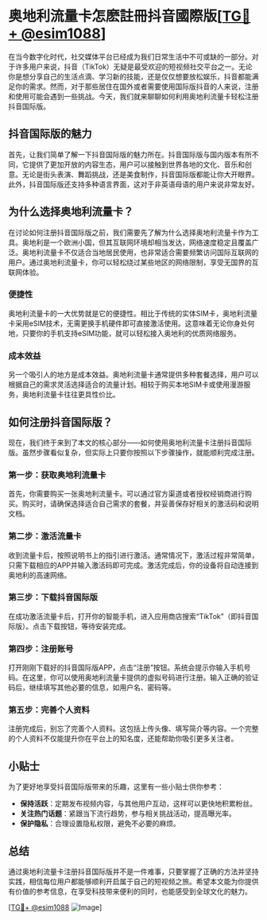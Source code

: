 # 奥地利流量卡怎麽註冊抖音國際版[[TG💪+ @esim1088](https://t.me/s/esim1088)]

在当今数字化时代，社交媒体平台已经成为我们日常生活中不可或缺的一部分。对于许多用户来说，抖音（TikTok）无疑是最受欢迎的短视频社交平台之一。无论你是想分享自己的生活点滴、学习新的技能，还是仅仅想要放松娱乐，抖音都能满足你的需求。然而，对于那些居住在国外或者需要使用国际版抖音的人来说，注册和使用可能会遇到一些挑战。今天，我们就来聊聊如何利用奥地利流量卡轻松注册抖音国际版。

## 抖音国际版的魅力

首先，让我们简单了解一下抖音国际版的魅力所在。抖音国际版与国内版本有所不同，它提供了更加开放的内容生态，用户可以接触到世界各地的文化、音乐和创意。无论是街头表演、舞蹈挑战，还是美食制作，抖音国际版都能让你大开眼界。此外，抖音国际版还支持多种语言界面，这对于非英语母语的用户来说非常友好。

## 为什么选择奥地利流量卡？

在讨论如何注册抖音国际版之前，我们需要先了解为什么选择奥地利流量卡作为工具。奥地利是一个欧洲小国，但其互联网环境却相当发达，网络速度稳定且覆盖广泛。奥地利流量卡不仅适合当地居民使用，也非常适合需要频繁访问国际互联网的用户。通过奥地利流量卡，你可以轻松绕过某些地区的网络限制，享受无国界的互联网体验。

### 便捷性

奥地利流量卡的一大优势就是它的便捷性。相比于传统的实体SIM卡，奥地利流量卡采用eSIM技术，无需更换手机硬件即可直接激活使用。这意味着无论你身处何地，只要你的手机支持eSIM功能，就可以轻松接入奥地利的优质网络服务。

### 成本效益

另一个吸引人的地方是成本效益。奥地利流量卡通常提供多种套餐选择，用户可以根据自己的需求灵活选择适合的流量计划。相较于购买本地SIM卡或使用漫游服务，奥地利流量卡往往更具性价比。

## 如何注册抖音国际版？

现在，我们终于来到了本文的核心部分——如何使用奥地利流量卡注册抖音国际版。虽然步骤看似复杂，但实际上只要你按照以下步骤操作，就能顺利完成注册。

### 第一步：获取奥地利流量卡

首先，你需要购买一张奥地利流量卡。可以通过官方渠道或者授权经销商进行购买。购买时，请确保选择适合自己需求的套餐，并妥善保存好相关的激活码和说明文档。

### 第二步：激活流量卡

收到流量卡后，按照说明书上的指引进行激活。通常情况下，激活过程非常简单，只需下载相应的APP并输入激活码即可完成。激活完成后，你的设备将自动连接到奥地利的高速网络。

### 第三步：下载抖音国际版

在成功激活流量卡后，打开你的智能手机，进入应用商店搜索“TikTok”（即抖音国际版）。点击下载按钮，等待安装完成。

### 第四步：注册账号

打开刚刚下载好的抖音国际版APP，点击“注册”按钮。系统会提示你输入手机号码。在这里，你可以使用奥地利流量卡提供的虚拟号码进行注册。输入正确的验证码后，继续填写其他必要的信息，如用户名、密码等。

### 第五步：完善个人资料

注册完成后，别忘了完善个人资料。这包括上传头像、填写简介等内容。一个完整的个人资料不仅能提升你在平台上的知名度，还能帮助你吸引更多关注者。

## 小贴士

为了更好地享受抖音国际版带来的乐趣，这里有一些小贴士供你参考：

- **保持活跃**：定期发布视频内容，与其他用户互动，这样可以更快地积累粉丝。
- **关注热门话题**：紧跟当下流行趋势，参与相关挑战活动，提高曝光率。
- **保护隐私**：合理设置隐私权限，避免不必要的麻烦。

## 总结

通过奥地利流量卡注册抖音国际版并不是一件难事，只要掌握了正确的方法并坚持实践，相信每位用户都能够顺利开启属于自己的短视频之旅。希望本文能为你提供有价值的参考信息，在享受科技带来便利的同时，也能感受到全球文化的魅力。

[[TG💪+ @esim1088](https://t.me/s/esim1088) ![Image](https://i.postimg.cc/4NQfJmqS/Snipaste-2025-05-13-00-14-12.png)]